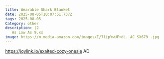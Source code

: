 ```yaml
---
title: Wearable Shark Blanket
date: 2025-08-05T10:07:51.737Z
tags: 2025-08-05
Category: other
description: |2
   As Low As 9.xx
image: https://m.media-amazon.com/images/I/71LpYwUF+dL._AC_SX679_.jpg
---
```

https://joylink.io/exalted-cozy-onesie
AD
